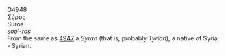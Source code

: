G4948  
Σύρος  
Suros  
*soo‘-ros*  
From the same as [4947](g4947) a *Syran* (that is, probably *Tyrian*), a
native of Syria: - Syrian.  
